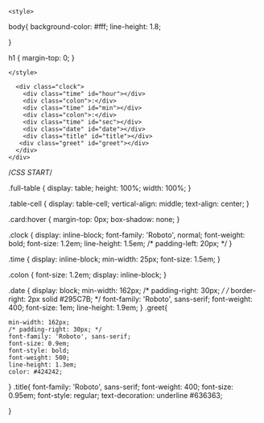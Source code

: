<!-- original : https://codepen.io/SeanNorton/pen/LWBXQL -->
<!DOCTYPE html>
<html lang="en">
<head>
    <meta charset="UTF-8">
    <meta name="viewport" content="width=device-width, initial-scale=1.0">
    <title>Calendar</title>

    <style>
body{
    background-color: #fff;
    line-height: 1.8;

}

h1 {
    margin-top: 0;
}

    </style>
</head>
<body>
    <link href="https://fonts.googleapis.com/css?family=Roboto" rel="stylesheet">

<div class="full-table">
  <div class="table-cell">
    
      <div class="clock">
        <div class="time" id="hour"></div>
        <div class="colon">:</div>
        <div class="time" id="min"></div>
        <div class="colon">:</div>
        <div class="time" id="sec"></div>
        <div class="date" id="date"></div>
        <div class="title" id="title"></div>
       <div class="greet" id="greet"></div>
      </div>
    </div>
    
  </div>
</div>

/*CSS START*/

.full-table {
    display: table;
    height: 100%;
    width: 100%;
}

.table-cell {
    display: table-cell;
    vertical-align: middle;
    text-align: center;
}

.card:hover {
    margin-top: 0px;
    box-shadow: none;
}

.clock {
    display: inline-block;
    font-family: 'Roboto', normal;
    font-weight: bold;
    font-size: 1.2em;
    line-height: 1.5em;
    /* padding-left: 20px; */
}

.time {
    display: inline-block;
    min-width: 25px;
    font-size: 1.5em;
}

.colon {
    font-size: 1.2em;
    display: inline-block;
}

.date {
    display: block;
    min-width: 162px;
    /* padding-right: 30px; */
    /* border-right: 2px solid #295C7B; */
    font-family: 'Roboto', sans-serif;
    font-weight: 400;
    font-size: 1em;
    line-height: 1.9em;
}
.greet{
    
    min-width: 162px;
    /* padding-right: 30px; */
    font-family: 'Roboto', sans-serif;
    font-size: 0.9em;
    font-style: bold;
    font-weight: 500;
    line-height: 1.3em;
    color: #424242;
}
.title{
    font-family: 'Roboto', sans-serif;
    font-weight: 400;
    font-size: 0.95em;
    font-style: regular;
    text-decoration: underline #636363;
   
}

<script>

    function date() {
var today = new Date();
const options = { weekday: 'long', year: 'numeric', month: '2-digit', day: '2-digit' };
document.getElementById('date').innerHTML =
today.toLocaleDateString('de-DE', options);
}

function clock() {
var today = new Date();
var hour = zeros(today.getHours());
var minutes = zeros(today.getMinutes());
var seconds = zeros(today.getSeconds());

{}
hrs = today.getHours();
if (hrs < 7)
        greet = 'Schon wach!?';
    else if (hrs >= 7 && hrs < 12)
        greet = 'Guten Morgen!';
    else if (hrs >= 12 && hrs < 16)
        greet = 'Schon Alles eingetragen?';
    else if (hrs >= 16 && hrs < 19)
        greet = 'Schon Klavier gespielt?';
    else if (hrs >=19 && hrs < 21)
        greet = 'Alles erledigt?'
    else if (hrs >= 21 && hrs <= 24)
        greet = 'Gute Nacht!';
title = 'Current tasks:'
// console.log(today.toLocaleTimeString());
document.getElementById('title').innerHTML = title;
document.getElementById('greet').innerHTML = greet;
document.getElementById('hour').innerHTML = hour;
document.getElementById('min').innerHTML = minutes;
document.getElementById('sec').innerHTML = seconds;
}

// adds zero infront of single digit number
function zeros(num) {
if (num < 10) {
    num = '0' + num
};
return num;
}

function dateTime() {
date();
clock();
setTimeout(dateTime, 500);
}

dateTime()
// END
</script>

</html>
